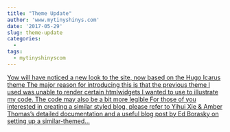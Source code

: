 ```yaml
---
title: "Theme Update"
author: 'www.mytinyshinys.com'
date: '2017-05-29'
slug: theme-update
categories:
  - 
tags:
  - mytinyshinyscom
---
```


[Yow will have noticed a new look to the site, now based on the Hugo Icarus theme The major reason for introducing this is that the previous theme I used was unable to render certain htmlwidgets I wanted to use to illustrate my code. The code may also be a bit more legible For those of you interested in creating a similar styled blog, please refer to Yihui Xie & Amber Thomas’s detailed documentation and a useful blog post by Ed Borasky on setting up a similar-themed...<click to read more>](https://www.mytinyshinys.com/2017/05/29/welcome/)

